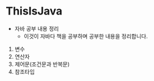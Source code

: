 # ThisIsJava
* 자바 공부 내용 정리
    * 이것이 자바다 책을 공부하며 공부한 내용을 정리합니다.

1. 변수
2. 연산자
3. 제어문(조건문과 반복문)
4. 참조타입
